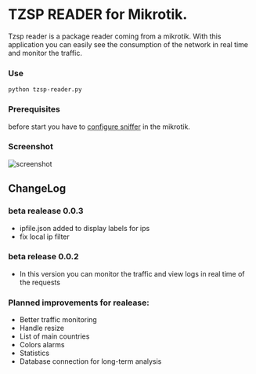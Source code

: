 # TZSP READER for Mikrotik.

Tzsp reader is a package reader coming from a mikrotik.
With this application you can easily see the consumption of the network in real time and monitor the traffic.


### Use

```
python tzsp-reader.py

```

### Prerequisites

before start you have to [configure sniffer](https://wiki.mikrotik.com/wiki/Manual:Tools/Packet_Sniffer) in the mikrotik.
### Screenshot
![screenshot](https://raw.githubusercontent.com/ideasdelivery/tzsp-reader/master/example/tzsp-reader.png)

## ChangeLog
### beta realease 0.0.3
* ipfile.json added to display labels for ips
* fix local ip filter

### beta release 0.0.2
* In this version you can monitor the traffic and view logs in real time of the requests

### Planned improvements for realease:
* Better traffic monitoring
* Handle resize
* List of main countries
* Colors alarms
* Statistics
* Database connection for long-term analysis
